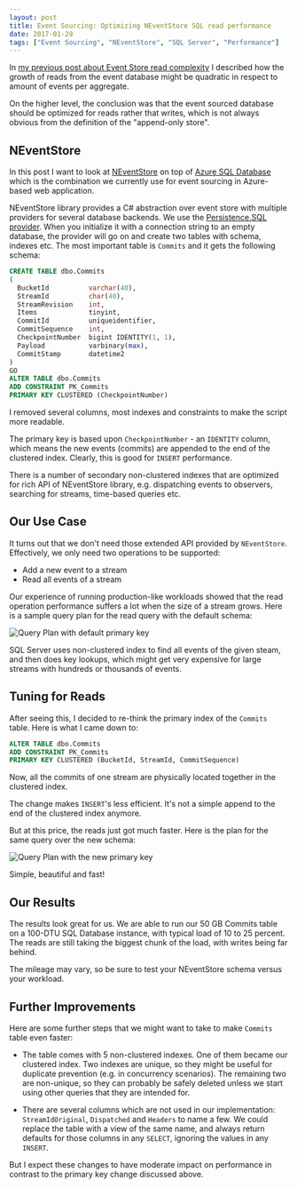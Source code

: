```yaml
---
layout: post
title: Event Sourcing: Optimizing NEventStore SQL read performance
date: 2017-01-29
tags: ["Event Sourcing", "NEventStore", "SQL Server", "Performance"]
---
```


In [my previous post about Event Store read complexity](https://mikhail.io/2016/11/event-sourcing-and-io-complexity/) 
I described how the growth of reads from the event database might be 
quadratic in respect to amount of events per aggregate.

On the higher level, the conclusion was that the event sourced database should be optimized
for reads rather that writes, which is not always obvious from the definition
of the "append-only store".

NEventStore
-----------

In this post I want to look at 
[NEventStore](https://github.com/NEventStore/NEventStore) on top of 
[Azure SQL Database](https://azure.microsoft.com/en-us/services/sql-database/)
which is the combination we currently use for event sourcing in Azure-based
web application.

NEventStore library provides a C# abstraction over event store with multiple 
providers for several database backends. We use the
[Persistence.SQL provider](https://github.com/NEventStore/NEventStore.Persistence.SQL). 
When you initialize
it with a connection string to an empty database, the provider will go
on and create two tables with schema, indexes etc. The most important
table is `Commits` and it gets the following schema:

``` sql
CREATE TABLE dbo.Commits
(
  BucketId          varchar(40),
  StreamId          char(40),
  StreamRevision    int,
  Items             tinyint,
  CommitId          uniqueidentifier,
  CommitSequence    int,
  CheckpointNumber  bigint IDENTITY(1, 1),
  Payload           varbinary(max),
  CommitStamp       datetime2
)
GO
ALTER TABLE dbo.Commits 
ADD CONSTRAINT PK_Commits 
PRIMARY KEY CLUSTERED (CheckpointNumber)
```

I removed several columns, most indexes and constraints to make the script
more readable.

The primary key is based upon `CheckpointNumber` - an `IDENTITY` column, which means 
the new events (commits) are appended to the end of the clustered index. 
Clearly, this is good for `INSERT` performance.

There is a number of secondary non-clustered indexes that are optimized
for rich API of NEventStore library, e.g. dispatching events to observers,
searching for streams, time-based queries etc.

Our Use Case
------------

It turns out that we don't need those extended API provided by `NEventStore`.
Effectively, we only need two operations to be supported:

- Add a new event to a stream
- Read all events of a stream

Our experience of running production-like workloads showed that the read
operation performance suffers a lot when the size of a stream grows. Here
is a sample query plan for the read query with the default schema:

![Query Plan with default primary key](/defaultqueryplan.png)

SQL Server uses non-clustered index to find all events of the given
steam, and then does key lookups, which might get very expensive for
large streams with hundreds or thousands of events.

Tuning for Reads
----------------

After seeing this, I decided to re-think the primary index of the
`Commits` table. Here is what I came down to:

``` sql
ALTER TABLE dbo.Commits 
ADD CONSTRAINT PK_Commits 
PRIMARY KEY CLUSTERED (BucketId, StreamId, CommitSequence)
```

Now, all the commits of one stream are physically located together in the
clustered index.

The change makes `INSERT`'s less efficient. It's not a simple append to the 
end of the clustered index anymore.

But at this price, the reads just got much faster. Here is the plan for 
the same query over the new schema:

![Query Plan with the new primary key](/optimizedqueryplan.png)

Simple, beautiful and fast!


Our Results
-----------

The results look great for us. We are able to run our 50 GB Commits table
on a 100-DTU SQL Database instance, with typical load of 10 to 25 percent.
The reads are still taking the biggest chunk of the load, with writes
being far behind.

The mileage may vary, so be sure to test your NEventStore schema versus
your workload.

Further Improvements
--------------------

Here are some further steps that we might want to take to make `Commits`
table even faster:

- The table comes with 5 non-clustered indexes. One of them became our
clustered index. Two indexes are unique, so they might be useful for 
duplicate prevention (e.g. in concurrency scenarios). The remaining two
are non-unique, so they can probably be safely deleted unless we start
using other queries that they are intended for.

- There are several columns which are not used in our implementation:
`StreamIdOriginal`, `Dispatched` and `Headers` to name a few. We could 
replace the table with a view of the same name, and always return defaults
for those columns in any `SELECT`, ignoring the values in any `INSERT`.

But I expect these changes to have moderate impact on performance in contrast
to the primary key change discussed above.
